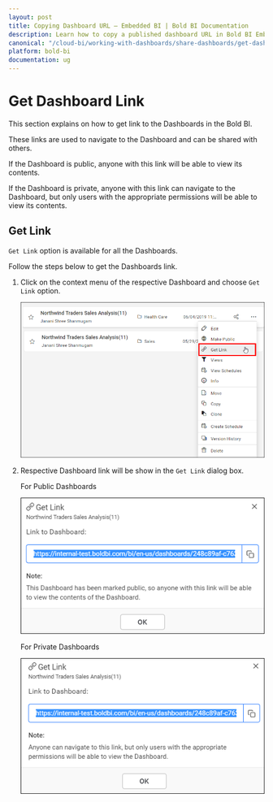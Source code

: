 ```yaml
---
layout: post
title: Copying Dashboard URL – Embedded BI | Bold BI Documentation
description: Learn how to copy a published dashboard URL in Bold BI Embedded from dashboard listing or dashboard itself to share with others.
canonical: "/cloud-bi/working-with-dashboards/share-dashboards/get-dashboard-link/"
platform: bold-bi
documentation: ug
---
```


# Get Dashboard Link

This section explains on how to get link to the Dashboards in the Bold BI.

These links are used to navigate to the Dashboard and can be shared with others.

If the Dashboard is public, anyone with this link will be able to view its contents.

If the Dashboard is private, anyone with this link can navigate to the Dashboard, but only users with the appropriate permissions will be able to view its contents.

## Get Link 

`Get Link` option is available for all the Dashboards.

Follow the steps below to get the Dashboards link.

1. Click on the context menu of the respective Dashboard and choose `Get Link` option.

	![Get Link Menu](/static/assets/embedded/working-with-dashboards/share-dashboards/images/get-link-menu.png)

2. Respective Dashboard link will be show in the `Get Link` dialog box.

    For Public Dashboards

    ![Get Link Dialog](/static/assets/embedded/working-with-dashboards/share-dashboards/images/get-link-public.png) 

    For Private Dashboards
    
    ![Get Link Dialog](/static/assets/embedded/working-with-dashboards/share-dashboards/images/get-link-private.png)